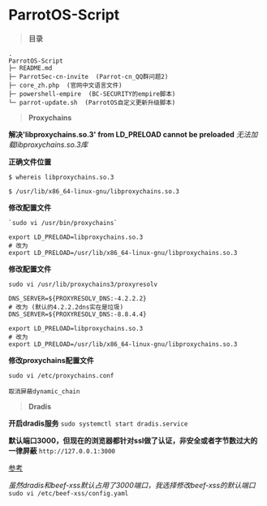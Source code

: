 # ParrotOS-Script

> **目录**

<pre><code>.
ParrotOS-Script
├─ README.md
├─ ParrotSec-cn-invite  (Parrot-cn_QQ群问题2)
├─ core_zh.php  (官网中文语言文件)
├─ powershell-empire  (BC-SECURITY的empire脚本)
└─ parrot-update.sh  (ParrotOS自定义更新升级脚本)
</code></pre>

> **Proxychains**

**解决'libproxychains.so.3' from LD_PRELOAD cannot be preloaded**
*无法加载libproxychains.so.3库*

**正确文件位置**
```
$ whereis libproxychains.so.3

$ /usr/lib/x86_64-linux-gnu/libproxychains.so.3
```

**修改配置文件**
```
`sudo vi /usr/bin/proxychains`

export LD_PRELOAD=libproxychains.so.3
# 改为
export LD_PRELOAD=/usr/lib/x86_64-linux-gnu/libproxychains.so.3
```

**修改配置文件**
```
sudo vi /usr/lib/proxychains3/proxyresolv

DNS_SERVER=${PROXYRESOLV_DNS:-4.2.2.2}
# 改为 (默认的4.2.2.2dns实在是垃圾)
DNS_SERVER=${PROXYRESOLV_DNS:-8.8.4.4}

export LD_PRELOAD=libproxychains.so.3
# 改为
export LD_PRELOAD=/usr/lib/x86_64-linux-gnu/libproxychains.so.3
```

**修改proxychains配置文件**

```
sudo vi /etc/proxychains.conf

取消屏蔽dynamic_chain
```

> **Dradis**

**开启dradis服务**
`sudo systemctl start dradis.service`

**默认端口3000，但现在的浏览器都针对ssl做了认证，非安全或者字节数过大的一律屏蔽**
`http://127.0.0.1:3000`

[参考](https://dradisframework.com/support/guides/customization/ssl_lets_encrypt.html)

*虽然dradis和beef-xss默认占用了3000端口，我选择修改beef-xss的默认端口*
`sudo vi /etc/beef-xss/config.yaml`
